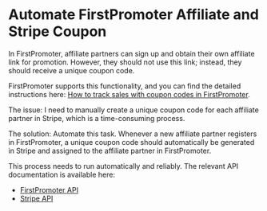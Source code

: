 # Automate FirstPromoter Affiliate and Stripe Coupon

In FirstPromoter, affiliate partners can sign up and obtain their own affiliate link for promotion. However, they should not use this link; instead, they should receive a unique coupon code.

FirstPromoter supports this functionality, and you can find the detailed instructions here: [How to track sales with coupon codes in FirstPromoter](https://help.firstpromoter.com/en/articles/8971002-how-to-track-sales-with-coupon-codes-in-firstpromoter).

The issue: I need to manually create a unique coupon code for each affiliate partner in Stripe, which is a time-consuming process.

The solution: Automate this task. Whenever a new affiliate partner registers in FirstPromoter, a unique coupon code should automatically be generated in Stripe and assigned to the affiliate partner in FirstPromoter.

This process needs to run automatically and reliably. The relevant API documentation is available here:
- [FirstPromoter API](https://docs.firstpromoter.com/#modify-existing-promoter)
- [Stripe API](https://docs.stripe.com/api/coupons)

